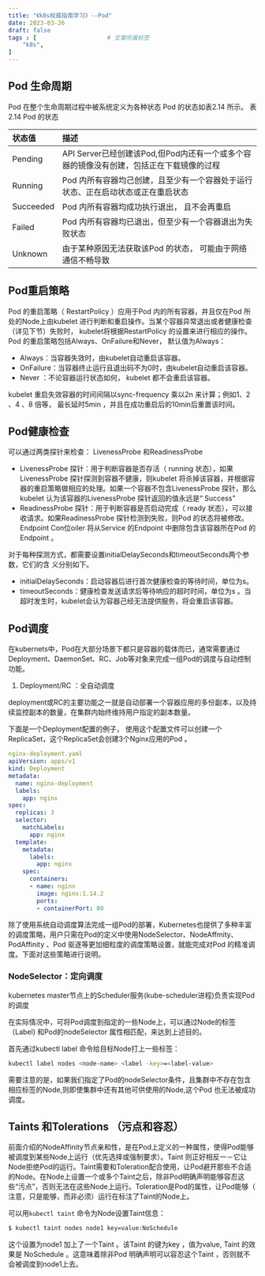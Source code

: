 ```yaml
---
title: "《k8s权威指南学习》--Pod"
date: 2023-03-26
draft: false
tags : [                    # 文章所属标签
    "k8s",
]
---
```



## Pod 生命周期

Pod 在整个生命周期过程中被系统定义为各种状态
Pod 的状态如表2.14 所示。
表2.14 Pod 的状态

|状态值|描述|
|:-|:-|
|Pending| API Server已经创建该Pod,但Pod内还有一个或多个容器的镜像没有创建，包括正在下载镜像的过程|
|Running| Pod 内所有容器均己创建，且至少有一个容器处于运行状态、正在启动状态或正在重启状态|
|Succeeded| Pod 内所有容器均成功执行退出， 且不会再重启|
|Failed| Pod 内所有容器均已退出，但至少有一个容器退出为失败状态|
|Unknown| 由于某种原因无法获取该Pod 的状态， 可能由于网络通信不畅导致|

## Pod重启策略
Pod 的重启策略（ RestartPolicy ）应用于Pod 内的所有容器，井且仅在Pod 所处的Node上由kubelet 进行判断和重启操作。当某个容器异常退出或者健康检查（详见下节）失败时， kubelet将根据RestartPolicy 的设置来进行相应的操作。
Pod 的重启策略包括Always、OnFailure和Never， 默认值为Always：

- Always：当容器失效时，由kubelet自动重启该容器。
- OnFailure：当容器终止运行且退出码不为0时，由kubelet自动重启该容器。
- Never ：不论容器运行状态如何， kubelet 都不会重启该容器。

kubelet 重启失效容器的时间间隔以sync-frequency 乘以2n 来计算；例如1、2 、4 、8 倍等，
最长延时5min ，并且在成功重启后的10min后重置该时间。

## Pod健康检查

可以通过两类探针来检查： LivenessProbe 和ReadinessProbe

- LivenessProbe 探针：用于判断容器是否存活（ running 状态），如果LivenessProbe 探针探测到容器不健康，则kubelet 将杀掉该容器，并根据容器的重启策略做相应的处理。如果一个容器不包含LivenessProbe 探针，那么kubelet 认为该容器的LivenessProbe 探针返回的值永远是“ Success"
- ReadinessProbe 探针：用于判断容器是否启动完成（ ready 状态），可以接收请求。如果ReadinessProbe 探针检测到失败，则Pod 的状态将被修改。Endpoint Con位oiler 将从Service 的Endpoint 中删除包含该容器所在Pod 的Endpoint 。

对于每种探测方式，都需要设置initialDelaySeconds和timeoutSeconds两个参数，它们的含
义分别如下。
- initialDelaySeconds：启动容器后进行首次健康检查的等待时间，单位为s。
- timeoutSeconds：健康检查发送请求后等待响应的超时时间，单位为s 。当超时发生时，kubelet会认为容器己经无法提供服务，将会重启该容器。

## Pod调度

在kubernets中，Pod在大部分场景下都只是容器的载体而已，通常需要通过Deployment、DaemonSet、RC、Job等对象来完成一组Pod的调度与自动控制功能。

1. Deployment/RC ：全自动调度

deployment或RC的主要功能之一就是自动部署一个容器应用的多份副本，以及持续监控副本的数量，在集群内始终维持用户指定的副本数量。


下面是一个Deployment配置的例子， 使用这个配置文件可以创建一个ReplicaSet，这个ReplicaSet会创建3个Nginx应用的Pod 。
```yaml
nginx-deployment.yaml
apiVersion: apps/v1
kind: Deployment
metadata:
  name: nginx-deployment
  labels:
    app: nginx
spec:
  replicas: 3
  selector:
    matchLabels:
      app: nginx
  template:
    metadata:
      labels:
        app: nginx
    spec:
      containers:
      - name: nginx
        image: nginx:1.14.2
        ports:
        - containerPort: 80
```


除了使用系统自动调度算法完成一组Pod的部署，Kubernetes也提供了多种丰富的调度策略，用户只需在Pod的定义中使用NodeSelector、NodeAffmity、PodAffinity 、Pod 驱逐等更加细粒度的调度策略设置，就能完成对Pod 的精准调度。下面对这些策略进行说明。

### NodeSelector：定向调度

kubernetes master节点上的Scheduler服务(kube-scheduler进程)负责实现Pod的调度

在实际情况中，可将Pod调度到指定的一些Node上，可以通过Node的标签（Label) 和Pod的nodeSelector
属性相匹配，来达到上述目的。

首先通过kubectl label 命令给目标Node打上一些标签：

```bash
kubectl label nodes <node-name> <label -key>=<label-value>
```

需要注意的是，如果我们指定了Pod的nodeSelector条件，且集群中不存在包含相应标签的Node,则即使集群中还有其他可供使用的Node,这个Pod 也无法被成功调度。

## Taints 和Tolerations （污点和容忍）

前面介绍的NodeAffinity节点亲和性，是在Pod上定义的一种属性，使得Pod能够被调度到某些Node上运行（优先选择或强制要求）。Taint 则正好相反一－它让Node拒绝Pod的运行。Taint需要和Toleration配合使用，让Pod避开那些不合适的Node。在Node上设置一个或多个Taint之后，除非Pod明确声明能够容忍这些“污点”，否则无法在这些Node上运行。Toleration是Pod的属性，让Pod能够（ 注意，只是能够，而非必须）运行在标注了Taint的Node上。

可以用`kubectl taint` 命令为Node设置Taint信息：

```bash
$ kubectl taint nodes node1 key=value:NoSchedule
```

这个设置为node1 加上了一个Taint 。该Taint 的键为key ，值为value, Taint 的效果是
NoSchedule 。这意味着除非Pod 明确声明可以容忍这个Taint ，否则就不会被调度到node1上去。

